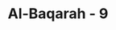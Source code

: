 ---
title: "Al-Baqarah - 9"
no: 9
arabic_no: ٩
ayah: يُخٰدِعُوْنَ اللّٰهَ وَالَّذِيْنَ اٰمَنُوْا ۚ وَمَا يَخْدَعُوْنَ اِلَّآ اَنْفُسَهُمْ وَمَا يَشْعُرُوْنَۗ
translation: "Mereka menipu Allah dan orang-orang yang beriman, padahal mereka hanyalah menipu diri sendiri tanpa mereka sadari."
tafsir: "Orang munafik itu menipu Allah, dengan cara menipu Rasul-Nya yaitu Muhammad saw. Menipu Allah, Rasul-Nya dan orang mukmin ialah dengan memperlihatkan iman, kasih sayang dan menyembunyikan permusuhan dalam batin. Mereka bergaul dengan kaum Muslimin, untuk memata-matai mereka dan kemudian menyampaikannya kepada musuh-musuh Islam. Mereka menyebarkan permusuhan dan fitnah, untuk melemahkan barisan kaum Muslimin. Usaha kaum munafik itu gagal dan sia-sia. Hati mereka bertambah susah, sedih dan dengki, sehingga pertimbangan-pertimbangan yang benar dan jujur untuk menilai kebenaran semakin lenyap dari mereka. Mereka sejatinya bukanlah menipu Allah, Rasul-Nya dan para mukminin, tetapi mereka menipu diri mereka sendiri. Akibatnya, perbuatan mereka itu akan menimpa diri mereka sendiri, hanya saja mereka tidak menyadarinya. Kesadaran merupakan daya jiwa untuk menanggapi sesuatu yang tersembunyi, yang tersirat dari yang nyata atau yang tidak nyata."
---